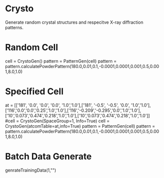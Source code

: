 # Crysto

Generate random crystal structures and respecitve X-ray diffraction patterns.


# Random Cell

cell = CrystoGen()
pattern = PatternGen(cell)
pattern = pattern.calculatePowderPattern(180.0,0.01,0.1,-0.0001,0.0001,0.001,0.5,0.001,8.0,1.0)


# Specified Cell

at = [['181', '0.0', '0.0', '0.0', '1.0','1.0'],['181', '-0.5', '-0.5', '0.0', '1.0','1.0'],['116','0.0','0.0','0.25','1.0','1.0'],['116','-0.209','-0.295','0.0','1.0','1.0'],['10','0.073','0.474','0.218','1.0','1.0'],['10','0.073','0.474','0.218','1.0','1.0']]
#cell = CrystoGen(SpaceGroup=1, Info=True)
cell = CrystoGen(atcomTable=at,info=True)
pattern = PatternGen(cell)
pattern = pattern.calculatePowderPattern(180.0,0.01,0.1,-0.0001,0.0001,0.001,0.5,0.001,8.0,1.0)


# Batch Data Generate
genrateTrainingData(1,"")
